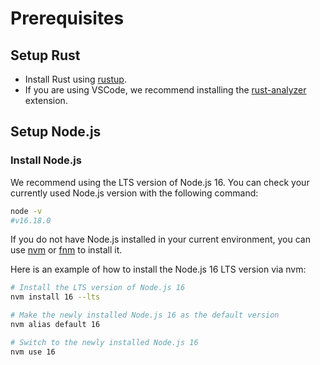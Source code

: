 # Prerequisites

## Setup Rust

- Install Rust using [rustup](https://rustup.rs/).
- If you are using VSCode, we recommend installing the [rust-analyzer](https://marketplace.visualstudio.com/items?itemName=rust-lang.rust-analyzer) extension.

## Setup Node.js

### Install Node.js

We recommend using the LTS version of Node.js 16. You can check your currently used Node.js version with the following command:

```bash
node -v
#v16.18.0
```

If you do not have Node.js installed in your current environment, you can use [nvm](https://github.com/nvm-sh/nvm) or [fnm](https://github.com/Schniz/fnm) to install it.

Here is an example of how to install the Node.js 16 LTS version via nvm:

```bash
# Install the LTS version of Node.js 16
nvm install 16 --lts

# Make the newly installed Node.js 16 as the default version
nvm alias default 16

# Switch to the newly installed Node.js 16
nvm use 16
```
